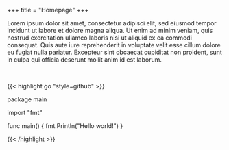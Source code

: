 +++
title = "Homepage"
+++

Lorem ipsum dolor sit amet, consectetur adipisci elit, sed eiusmod tempor incidunt ut labore et dolore magna aliqua. Ut enim ad minim veniam, quis nostrud exercitation ullamco laboris nisi ut aliquid ex ea commodi consequat. Quis aute iure reprehenderit in voluptate velit esse cillum dolore eu fugiat nulla pariatur. Excepteur sint obcaecat cupiditat non proident, sunt in culpa qui officia deserunt mollit anim id est laborum.

<br>

{{< highlight go "style=github" >}}

package main
 
import "fmt"
 
func main() {
    fmt.Println("Hello world!")
}

{{< /highlight >}}